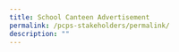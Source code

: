 ```yaml
---
title: School Canteen Advertisement
permalink: /pcps-stakeholders/permalink/
description: ""
---
```

